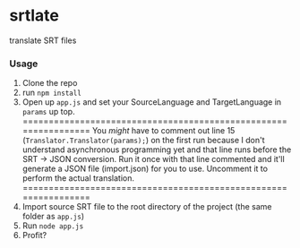 # srtlate
translate SRT files


### Usage
1. Clone the repo
2. run `npm install`
3. Open up `app.js` and set your SourceLanguage and TargetLanguage in `params` up top.
================================================================
You *might* have to comment out line 15 (`Translator.Translator(params);`) on the first run because I don't understand asynchronous programming yet and that line runs before the SRT -> JSON conversion. Run it once with that line commented and it'll generate a JSON file (import.json) for you to use. Uncomment it to perform the actual translation.
================================================================
4. Import source SRT file to the root directory of the project (the same folder as `app.js`)
5. Run `node app.js`
6. Profit?
